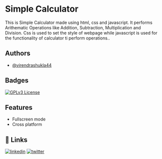 
# Simple Calculator

This is Simple Calculator made using html, css and javascript. It performs Arithematic Operations like Addition, Subtraction, Multiplication and Division. Css is used to set the style of webpage while javascript is used for the functionality of calculator ti perform operations..


## Authors

- [@virendrashukla44](https://github.com/virendrashukla44)


## Badges


[![GPLv3 License](https://img.shields.io/badge/License-GPL%20v3-yellow.svg)](https://opensource.org/licenses/)



## Features

- Fullscreen mode
- Cross platform


## 🔗 Links

[![linkedin](https://img.shields.io/badge/linkedin-0A66C2?style=for-the-badge&logo=linkedin&logoColor=white)](https://www.linkedin.com/in/virendra-shukla-06796a21a/)
[![twitter](https://img.shields.io/badge/twitter-1DA1F2?style=for-the-badge&logo=twitter&logoColor=white)](https://twitter.com/vs_official44)

